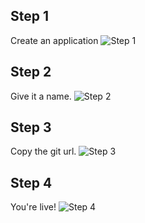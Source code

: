 ## Step 1
Create an application
![Step 1](http://i.imgur.com/pScf7.png)

## Step 2
Give it a name.
![Step 2](http://i.imgur.com/xebWn.png)

## Step 3
Copy the git url.
![Step 3](http://i.imgur.com/vsWqb.png)

## Step 4
You're live!
![Step 4](http://i.imgur.com/zN5lf.png)